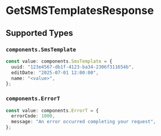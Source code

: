 # GetSMSTemplatesResponse


## Supported Types

### `components.SmsTemplate`

```typescript
const value: components.SmsTemplate = {
  uuid: "123e4567-db1f-4123-ba34-2306f311654b",
  editDate: "2025-07-01 12:00:00",
  name: "<value>",
};
```

### `components.ErrorT`

```typescript
const value: components.ErrorT = {
  errorCode: 1000,
  message: "An error occurred completing your request",
};
```

